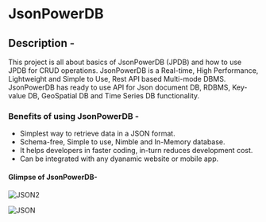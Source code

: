 # JsonPowerDB

## Description -

This project is all about basics of JsonPowerDB (JPDB) and how to use JPDB for CRUD operations.
JsonPowerDB is a Real-time, High Performance, Lightweight and Simple to Use, Rest API based Multi-mode DBMS.
JsonPowerDB has ready to use API for Json document DB, RDBMS, Key-value DB, GeoSpatial DB and Time Series DB functionality.


### Benefits of using JsonPowerDB -

* Simplest way to retrieve data in a JSON format.
* Schema-free, Simple to use, Nimble and In-Memory database.
* It helps developers in faster coding, in-turn reduces development cost.
* Can be integrated with any dyanamic website or mobile app.

#### Glimpse of JsonPowerDB-

![JSON2](https://user-images.githubusercontent.com/82431916/175254458-7ea4bc9e-e2f8-4bfa-88cd-3faa40bcec7f.PNG)


![JSON](https://user-images.githubusercontent.com/82431916/175254091-b9c1b070-1f60-4f01-816f-54b43dba07c6.PNG)
